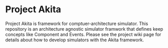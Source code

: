 # Project Akita

Project Akita is framework for comptuer-architecture simulator. This repository is an architecture agnostic simulator framwork that defines keep concepts like Component and Events. Please see the project wiki page for details about how to develop simulators with the Akita framework.
